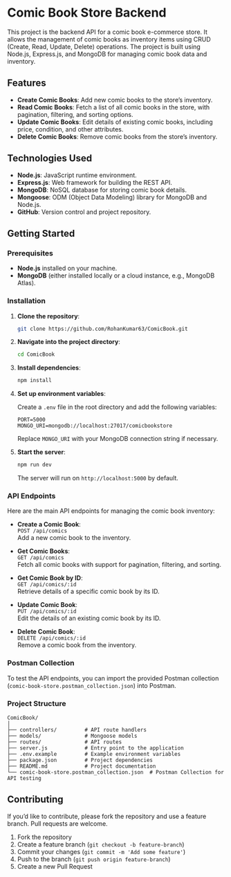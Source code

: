 
# Comic Book Store Backend

This project is the backend API for a comic book e-commerce store. It allows the management of comic books as inventory items using CRUD (Create, Read, Update, Delete) operations. The project is built using Node.js, Express.js, and MongoDB for managing comic book data and inventory.

## Features

- **Create Comic Books**: Add new comic books to the store’s inventory.
- **Read Comic Books**: Fetch a list of all comic books in the store, with pagination, filtering, and sorting options.
- **Update Comic Books**: Edit details of existing comic books, including price, condition, and other attributes.
- **Delete Comic Books**: Remove comic books from the store’s inventory.

## Technologies Used

- **Node.js**: JavaScript runtime environment.
- **Express.js**: Web framework for building the REST API.
- **MongoDB**: NoSQL database for storing comic book details.
- **Mongoose**: ODM (Object Data Modeling) library for MongoDB and Node.js.
- **GitHub**: Version control and project repository.

## Getting Started

### Prerequisites

- **Node.js** installed on your machine.
- **MongoDB** (either installed locally or a cloud instance, e.g., MongoDB Atlas).

### Installation

1. **Clone the repository**:

   ```bash
   git clone https://github.com/RohanKumar63/ComicBook.git
   ```

2. **Navigate into the project directory**:

   ```bash
   cd ComicBook
   ```

3. **Install dependencies**:

   ```bash
   npm install
   ```

4. **Set up environment variables**:
   
   Create a `.env` file in the root directory and add the following variables:
   
   ```plaintext
   PORT=5000
   MONGO_URI=mongodb://localhost:27017/comicbookstore
   ```

   Replace `MONGO_URI` with your MongoDB connection string if necessary.

5. **Start the server**:

   ```bash
   npm run dev
   ```

   The server will run on `http://localhost:5000` by default.

### API Endpoints

Here are the main API endpoints for managing the comic book inventory:

- **Create a Comic Book**:  
  `POST /api/comics`  
  Add a new comic book to the inventory.

- **Get Comic Books**:  
  `GET /api/comics`  
  Fetch all comic books with support for pagination, filtering, and sorting.

- **Get Comic Book by ID**:  
  `GET /api/comics/:id`  
  Retrieve details of a specific comic book by its ID.

- **Update Comic Book**:  
  `PUT /api/comics/:id`  
  Edit the details of an existing comic book by its ID.

- **Delete Comic Book**:  
  `DELETE /api/comics/:id`  
  Remove a comic book from the inventory.

### Postman Collection

To test the API endpoints, you can import the provided Postman collection (`comic-book-store.postman_collection.json`) into Postman.

### Project Structure

```plaintext
ComicBook/
│
├── controllers/         # API route handlers
├── models/              # Mongoose models
├── routes/              # API routes
├── server.js            # Entry point to the application
├── .env.example         # Example environment variables
├── package.json         # Project dependencies
├── README.md            # Project documentation
└── comic-book-store.postman_collection.json  # Postman Collection for API testing
```

## Contributing

If you’d like to contribute, please fork the repository and use a feature branch. Pull requests are welcome.

1. Fork the repository
2. Create a feature branch (`git checkout -b feature-branch`)
3. Commit your changes (`git commit -m 'Add some feature'`)
4. Push to the branch (`git push origin feature-branch`)
5. Create a new Pull Request


